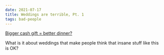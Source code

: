 ```yaml
---
date: 2021-07-17
title: Weddings are terrible, Pt. 1
tags: bad-people
---
```


[Bigger cash gift = better dinner?](https://www.reddit.com/r/weddingshaming/comments/itnewu/bigger_cash_gift_better_dinner/)

What is it about weddings that make people think that insane stuff like this is OK?
